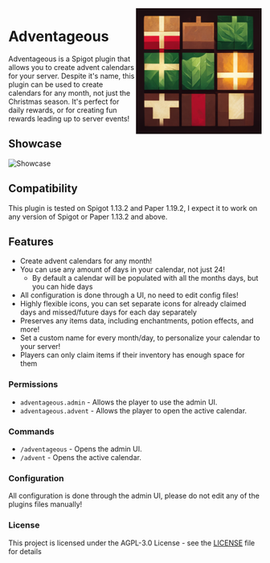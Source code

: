 <img src="img/logo-by-midjourney.png" align="right" alt="Generated by Midjourney" title="Logo" width="250" height="250" />

# Adventageous

Adventageous is a Spigot plugin that allows you to create advent calendars for your server. Despite it's name, this plugin can be used to create calendars for any month, not just the Christmas season. It's perfect for daily rewards, or for creating fun rewards leading up to server events!  

## Showcase
![Showcase](img/showcase.gif)  

## Compatibility
This plugin is tested on Spigot 1.13.2 and Paper 1.19.2, I expect it to work on any version of Spigot or Paper 1.13.2 and above.

## Features
- Create advent calendars for any month!
- You can use any amount of days in your calendar, not just 24!
  - By default a calendar will be populated with all the months days, but you can hide days
- All configuration is done through a UI, no need to edit config files!
- Highly flexible icons, you can set separate icons for already claimed days and missed/future days for each day separately  
- Preserves any items data, including enchantments, potion effects, and more!
- Set a custom name for every month/day, to personalize your calendar to your server!
- Players can only claim items if their inventory has enough space for them

### Permissions
- `adventageous.admin` - Allows the player to use the admin UI.  
- `adventageous.advent` - Allows the player to open the active calendar.  

### Commands
- `/adventageous` - Opens the admin UI.  
- `/advent` - Opens the active calendar.  

### Configuration
All configuration is done through the admin UI, please do not edit any of the plugins files manually!  

### License
This project is licensed under the AGPL-3.0 License - see the [LICENSE](LICENSE) file for details  